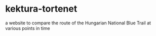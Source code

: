 # kektura-tortenet
a website to compare the route of the Hungarian National Blue Trail at various points in time
